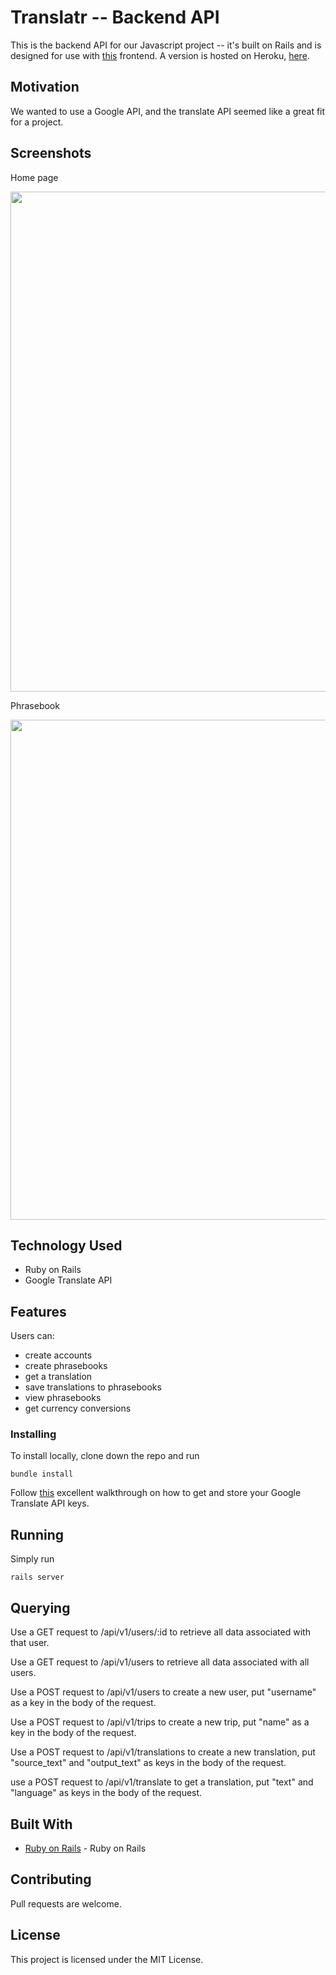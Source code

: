 # Translatr -- Backend API

This is the backend API for our Javascript project -- it's built on Rails and is designed for use with [this](https://github.com/LucySuddenly/translatr-frontend) frontend. A version is hosted on Heroku, [here](https://translatr-backend.herokuapp.com).

## Motivation

We wanted to use a Google API, and the translate API seemed like a great fit for a project.

## Screenshots
Home page

<img src="https://i.imgur.com/6dzzX9F.jpg" width="800">

Phrasebook

<img src="https://i.imgur.com/2dfdoaF.png" width="800">

## Technology Used

- Ruby on Rails
- Google Translate API

## Features

Users can:
- create accounts
- create phrasebooks
- get a translation
- save translations to phrasebooks
- view phrasebooks
- get currency conversions


### Installing

To install locally, clone down the repo and run

```
bundle install
```

Follow [this](https://dev.to/nodefiend/quick-start-google-translation-api-in-rails-4j81) excellent walkthrough on how to get and store your Google Translate API keys.


## Running

Simply run

```
rails server
```

## Querying

Use a GET request to /api/v1/users/:id to retrieve all data associated with that user.

Use a GET request to /api/v1/users to retrieve all data associated with all users.

Use a POST request to /api/v1/users to create a new user, put "username" as a key in the body of the request.

Use a POST request to /api/v1/trips to create a new trip, put "name" as a key in the body of the request.

Use a POST request to /api/v1/translations to create a new translation, put "source_text" and "output_text" as keys in the body of the request.

use a POST request to /api/v1/translate to get a translation, put "text" and "language" as keys in the body of the request.

## Built With

* [Ruby on Rails](https://github.com/rails/rails) - Ruby on Rails

## Contributing

Pull requests are welcome.

## License

This project is licensed under the MIT License.



